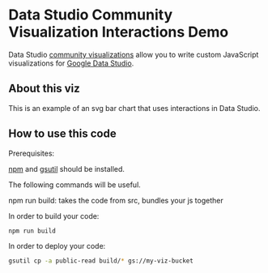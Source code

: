 # Data Studio Community Visualization Interactions Demo

Data Studio [community visualizations][community viz] allow you to write custom
JavaScript visualizations for [Google Data Studio][datastudio].

## About this viz

This is an example of an svg bar chart that uses interactions in Data Studio.

## How to use this code

Prerequisites:

[npm] and [gsutil] should be installed.

The following commands will be useful.

npm run build: takes the code from src, bundles your js together

In order to build your code:

```bash
npm run build
```
In order to deploy your code:

```bash
gsutil cp -a public-read build/* gs://my-viz-bucket
```

[community viz]: http://developers.google.com/datastudio/visualization
[datastudio]: https://datastudio.google.com
[write viz code]: https://developers.google.com/datastudio/visualization/write-viz
[npm]: https://www.npmjs.com/get-npm
[gsutil]: https://cloud.google.com/storage/docs/gsutil
